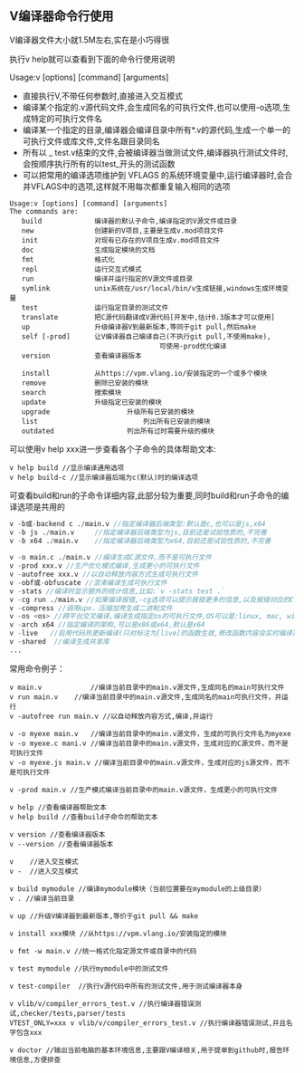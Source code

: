 ## V编译器命令行使用

V编译器文件大小就1.5M左右,实在是小巧得很

执行v help就可以查看到下面的命令行使用说明

Usage:v [options] [command] [arguments]

- 直接执行V,不带任何参数时,直接进入交互模式
- 编译某个指定的.v源代码文件,会生成同名的可执行文件,也可以使用-o选项,生成特定的可执行文件名
- 编译某一个指定的目录,编译器会编译目录中所有*.v的源代码,生成一个单一的可执行文件或库文件,文件名跟目录同名
- 所有以  _ test.v结束的文件,会被编译器当做测试文件,编译器执行测试文件时,会按顺序执行所有的以test_开头的测试函数
- 可以把常用的编译选项维护到 VFLAGS 的系统环境变量中,运行编译器时,会合并VFLAGS中的选项,这样就不用每次都重复输入相同的选项

```shell
Usage:v [options] [command] [arguments]
The commands are:
   build             编译器的默认子命令,编译指定的V源文件或目录
   new               创建新的V项目,主要是生成v.mod项目文件
   init              对现有已存在的V项目生成v.mod项目文件
   doc               生成指定模块的文档
   fmt               格式化
   repl              运行交互式模式
   run               编译并运行指定的V源文件或目录
   symlink           unix系统在/usr/local/bin/v生成链接,windows生成环境变量
   test              运行指定目录的测试文件
   translate         把C源代码翻译成V源代码[开发中,估计0.3版本才可以使用]
   up                升级编译器V到最新版本,等同于git pull,然后make
   self [-prod]      让V编译器自己编译自己(不执行git pull,不使用make),
   									 可使用-prod优化编译
   version           查看编译器版本

   install           从https://vpm.vlang.io/安装指定的一个或多个模块
   remove            删除已安装的模块
   search            搜索模块
   update            升级指定已安装的模块
   upgrade					 升级所有已安装的模块
   list							 列出所有已安装的模块
   outdated					 列出所有过时需要升级的模块
```

可以使用v help xxx进一步查看各个子命令的具体帮助文本:

```
v help build //显示编译通用选项
v help build-c //显示编译器后端为c(默认)时的编译选项
```

可查看build和run的子命令详细内容,此部分较为重要,同时build和run子命令的编译选项是共用的

```v
v -b或-backend c ./main.v //指定编译器后端类型:默认是c,也可以是js,x64
v -b js ./main.v	 //指定编译器后端类型为js,目前还是试验性质的,不完善
v -b x64 ./main.v	 //指定编译器后端类型为x64,目前还是试验性质的,不完善
  
v -o main.c ./main.v //编译生成C源文件,而不是可执行文件
v -prod xxx.v //生产优化模式编译,生成更小的可执行文件
v -autofree xxx.v //以自动释放内容方式生成可执行文件
v -obf或-obfuscate //混淆编译生成可执行文件
v -stats //编译时显示额外的统计信息,比如:`v -stats test .`
v -cg run ./main.v //如果编译报错,-cg选项可以提示报错更多的信息,以及报错对应的C代码行,可以更快地定位错误
v -compress //调用upx，压缩加壳生成二进制文件
v -os <os> //跨平台交叉编译,编译生成指定os的可执行文件,OS可以是:linux, mac, windows, msvc
v -arch x64 //指定编译的架构,可以是x86或x64,默认是x64
v -live   //启用代码热更新编译(只对标注为[live]的函数生效,修改函数内容会实时编译)
v -shared  //编译生成共享库
...
```

常用命令例子：

```shell
v main.v 			//编译当前目录中的main.v源文件,生成同名的main可执行文件
v run main.v 	//编译当前目录中的main.v源文件,生成同名的main可执行文件，并运行
v -autofree run main.v //以自动释放内容方式,编译,并运行

v -o myexe main.v 	//编译当前目录中的main.v源文件，生成的可执行文件名为myexe
v -o myexe.c mani.v //编译当前目录中的main.v源文件，生成对应的C源文件，而不是可执行文件
v -o myexe.js main.v //编译当前目录中的main.v源文件，生成对应的js源文件，而不是可执行文件

v -prod main.v //生产模式编译当前目录中的main.v源文件，生成更小的可执行文件

v help //查看编译器帮助文本
v help build //查看build子命令的帮助文本

v version //查看编译器版本
v --version //查看编译器版本

v    //进入交互模式
v -  //进入交互模式

v build mymodule //编译mymodule模块（当前位置要在mymodule的上级目录）
v . //编译当前目录

v up //升级V编译器到最新版本,等价于git pull && make

v install xxx模块 //从https://vpm.vlang.io/安装指定的模块

v fmt -w main.v //统一格式化指定源文件或目录中的代码

v test mymodule //执行mymodule中的测试文件

v test-compiler  //执行v源代码中所有的测试文件,用于测试编译器本身

v vlib/v/compiler_errors_test.v //执行编译器错误测试,checker/tests,parser/tests
VTEST_ONLY=xxx v vlib/v/compiler_errors_test.v //执行编译器错误测试,并且名字包含xxx

v doctor //输出当前电脑的基本环境信息,主要跟V编译相关,用于提单到github时,报告环境信息,方便排查

```
